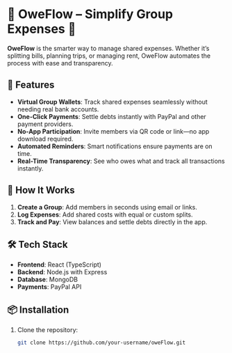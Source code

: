 # 🌟 OweFlow – Simplify Group Expenses 💸

**OweFlow** is the smarter way to manage shared expenses. Whether it’s splitting bills, planning trips, or managing rent, OweFlow automates the process with ease and transparency.

## 🚀 Features
- **Virtual Group Wallets**: Track shared expenses seamlessly without needing real bank accounts.
- **One-Click Payments**: Settle debts instantly with PayPal and other payment providers.
- **No-App Participation**: Invite members via QR code or link—no app download required.
- **Automated Reminders**: Smart notifications ensure payments are on time.
- **Real-Time Transparency**: See who owes what and track all transactions instantly.

## 🔧 How It Works
1. **Create a Group**: Add members in seconds using email or links.
2. **Log Expenses**: Add shared costs with equal or custom splits.
3. **Track and Pay**: View balances and settle debts directly in the app.

## 🛠️ Tech Stack
- **Frontend**: React (TypeScript)
- **Backend**: Node.js with Express
- **Database**: MongoDB
- **Payments**: PayPal API

## 📦 Installation
1. Clone the repository:
   ```bash
   git clone https://github.com/your-username/oweFlow.git
